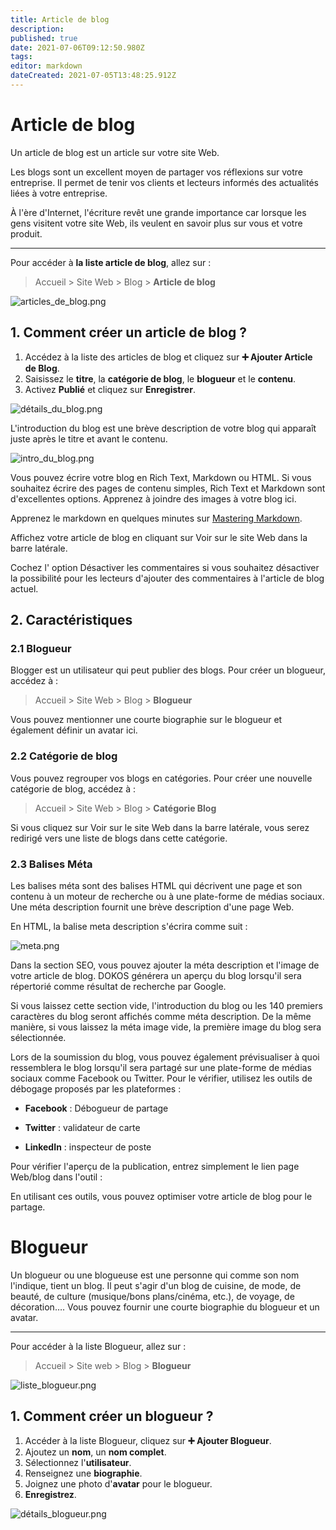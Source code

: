 ```yaml
---
title: Article de blog
description: 
published: true
date: 2021-07-06T09:12:50.980Z
tags: 
editor: markdown
dateCreated: 2021-07-05T13:48:25.912Z
---
```


# Article de blog

Un article de blog est un article sur votre site Web.

Les blogs sont un excellent moyen de partager vos réflexions sur votre entreprise. Il permet de tenir vos clients et lecteurs informés des actualités liées à votre entreprise.

À l'ère d'Internet, l'écriture revêt une grande importance car lorsque les gens visitent votre site Web, ils veulent en savoir plus sur vous et votre produit.

---

Pour accéder à **la liste article de blog**, allez sur :

> Accueil > Site Web > Blog > **Article de blog**

![articles_de_blog.png](/site-web/blog-post/articles_de_blog.png)

## 1. Comment créer un article de blog ?

1. Accédez à la liste des articles de blog et cliquez sur **:heavy_plus_sign: Ajouter Article de Blog**.
2. Saisissez le **titre**, la **catégorie de blog**, le **blogueur** et le **contenu**.
3. Activez **Publié** et cliquez sur **Enregistrer**.

![détails_du_blog.png](/site-web/blog-post/détails_du_blog.png)

L'introduction du blog est une brève description de votre blog qui apparaît juste après le titre et avant le contenu.

![intro_du_blog.png](/site-web/blog-post/intro_du_blog.png)

Vous pouvez écrire votre blog en Rich Text, Markdown ou HTML. Si vous souhaitez écrire des pages de contenu simples, Rich Text et Markdown sont d'excellentes options. Apprenez à joindre des images à votre blog ici.

Apprenez le markdown en quelques minutes sur <a href="https://guides.github.com/features/mastering-markdown/" target="_blank">Mastering Markdown</a>.

Affichez votre article de blog en cliquant sur Voir sur le site Web dans la barre latérale.

Cochez l' option Désactiver les commentaires si vous souhaitez désactiver la possibilité pour les lecteurs d'ajouter des commentaires à l'article de blog actuel.

## 2. Caractéristiques

### 2.1 Blogueur

Blogger est un utilisateur qui peut publier des blogs. Pour créer un blogueur, accédez à :

> Accueil > Site Web > Blog > **Blogueur**

Vous pouvez mentionner une courte biographie sur le blogueur et également définir un avatar ici.

### 2.2 Catégorie de blog

Vous pouvez regrouper vos blogs en catégories. Pour créer une nouvelle catégorie de blog, accédez à :

> Accueil > Site Web > Blog > **Catégorie Blog**

Si vous cliquez sur Voir sur le site Web dans la barre latérale, vous serez redirigé vers une liste de blogs dans cette catégorie.

### 2.3 Balises Méta

Les balises méta sont des balises HTML qui décrivent une page et son contenu à un moteur de recherche ou à une plate-forme de médias sociaux. Une méta description fournit une brève description d'une page Web.

En HTML, la balise meta description s'écrira comme suit :

<head> <meta name="description" content="This is an example of a meta description. This will often show up in search results."> </head>

![meta.png](/site-web/blog-post/meta.png)

Dans la section SEO, vous pouvez ajouter la méta description et l'image de votre article de blog. DOKOS générera un aperçu du blog lorsqu'il sera répertorié comme résultat de recherche par Google.

Si vous laissez cette section vide, l'introduction du blog ou les 140 premiers caractères du blog seront affichés comme méta description. De la même manière, si vous laissez la méta image vide, la première image du blog sera sélectionnée.

Lors de la soumission du blog, vous pouvez également prévisualiser à quoi ressemblera le blog lorsqu'il sera partagé sur une plate-forme de médias sociaux comme Facebook ou Twitter. Pour le vérifier, utilisez les outils de débogage proposés par les plateformes :

- **Facebook** : Débogueur de partage

- **Twitter** : validateur de carte

- **LinkedIn** : inspecteur de poste

Pour vérifier l'aperçu de la publication, entrez simplement le lien page Web/blog dans l'outil :

En utilisant ces outils, vous pouvez optimiser votre article de blog pour le partage.


# Blogueur

Un blogueur ou une blogueuse est une personne qui comme son nom l'indique, tient un blog. Il peut s'agir d'un blog de cuisine, de mode, de beauté, de culture (musique/bons plans/cinéma, etc.), de voyage, de décoration…. 
Vous pouvez fournir une courte biographie du blogueur et un avatar.

---

Pour accéder à la liste Blogueur, allez sur :

> Accueil > Site web > Blog > **Blogueur**

![liste_blogueur.png](/site-web/blogger/liste_blogueur.png)

## 1. Comment créer un blogueur ?

1. Accéder à la liste Blogueur, cliquez sur **:heavy_plus_sign: Ajouter Blogueur**.
2. Ajoutez un **nom**, un **nom complet**.
3. Sélectionnez l'**utilisateur**.
4. Renseignez une **biographie**.
5. Joignez une photo d'**avatar** pour le blogueur.
6. **Enregistrez**.

![détails_blogueur.png](/site-web/blogger/détails_blogueur.png)